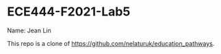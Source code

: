 # ECE444-F2021-Lab5

Name: Jean Lin

This   repo   is   a   clone   of https://github.com/nelaturuk/education_pathways.
